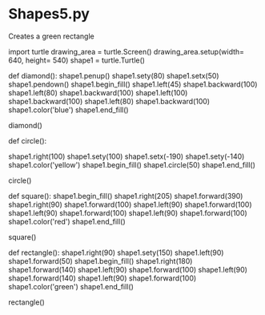 # Shapes5.py
Creates a green rectangle

import turtle 
drawing_area = turtle.Screen()
drawing_area.setup(width= 640, height= 540)
shape1 = turtle.Turtle()

def diamond():
  shape1.penup()
  shape1.sety(80)
  shape1.setx(50)
  shape1.pendown()
  shape1.begin_fill()
  shape1.left(45)
  shape1.backward(100)
  shape1.left(80)
  shape1.backward(100)
  shape1.left(100)
  shape1.backward(100)
  shape1.left(80)
  shape1.backward(100)
  shape1.color('blue')
  shape1.end_fill()

diamond()

def circle():
  
  shape1.right(100)
  shape1.sety(100)
  shape1.setx(-190)
  shape1.sety(-140)
  shape1.color('yellow')
  shape1.begin_fill()
  shape1.circle(50)
  shape1.end_fill()

circle()

def square():
  shape1.begin_fill()
  shape1.right(205)
  shape1.forward(390)
  shape1.right(90)
  shape1.forward(100)
  shape1.left(90)
  shape1.forward(100)
  shape1.left(90)
  shape1.forward(100)
  shape1.left(90)
  shape1.forward(100)
  shape1.color('red')
  shape1.end_fill()

square()

def rectangle():
  shape1.right(90)
  shape1.sety(150)
  shape1.left(90)
  shape1.forward(50)
  shape1.begin_fill()
  shape1.right(180)
  shape1.forward(140)
  shape1.left(90)
  shape1.forward(100)
  shape1.left(90)
  shape1.forward(140)
  shape1.left(90)
  shape1.forward(100)
  shape1.color('green')
  shape1.end_fill()

rectangle()
